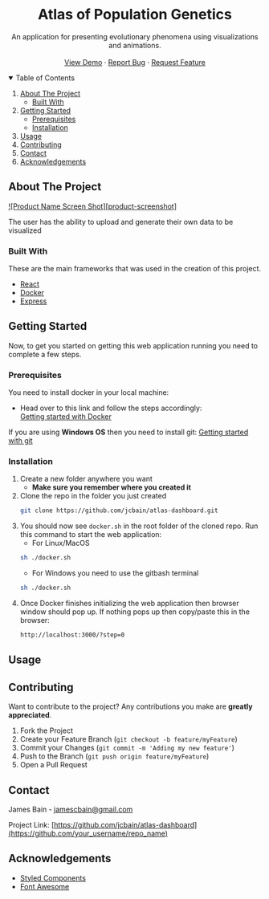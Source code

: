 <!-- PROJECT LOGO -->
<br />
<p align="center">
  <h1 align="center">Atlas of Population Genetics</h1>

  <p align="center">
    An application for presenting evolutionary phenomena using visualizations and animations.
    <br />
    <br />
    <a href="#">View Demo</a>
    ·
    <a href="https://github.com/jcbain/popgen-atlas/issues">Report Bug</a>
    ·
    <a href="https://github.com/jcbain/popgen-atlas/issues">Request Feature</a>
  </p>
</p>



<!-- TABLE OF CONTENTS -->
<details open="open">
  <summary>Table of Contents</summary>
  <ol>
    <li>
      <a href="#about-the-project">About The Project</a>
      <ul>
        <li><a href="#built-with">Built With</a></li>
      </ul>
    </li>
    <li>
      <a href="#getting-started">Getting Started</a>
      <ul>
        <li><a href="#prerequisites">Prerequisites</a></li>
        <li><a href="#installation">Installation</a></li>
      </ul>
    </li>
    <li><a href="#usage">Usage</a></li>
    <li><a href="#contributing">Contributing</a></li>
    <li><a href="#contact">Contact</a></li>
    <li><a href="#acknowledgements">Acknowledgements</a></li>
  </ol>
</details>



<!-- ABOUT THE PROJECT -->
## About The Project

[![Product Name Screen Shot][product-screenshot]](https://example.com)

The user has the ability to upload and generate their own data to be visualized

### Built With

These are the main frameworks that was used in the creation of this project.
* [React](https://reactjs.org/)
* [Docker](https://www.docker.com/)
* [Express](https://expressjs.com/)



<!-- GETTING STARTED -->
## Getting Started

Now, to get you started on getting this web application running you need to complete a few steps.

### Prerequisites

You need to install docker in your local machine:
* Head over to this link and follow the steps accordingly: 
  <br/>
  [Getting started with Docker](https://docs.docker.com/get-docker/)
  
If you are using **Windows OS** then you need to install git:
[Getting started with git](https://git-scm.com/downloads)

### Installation

1. Create a new folder anywhere you want 
   * **Make sure you remember where you created it**
2. Clone the repo in the folder you just created
   ```sh
   git clone https://github.com/jcbain/atlas-dashboard.git
   ```
3. You should now see `docker.sh` in the root folder of the cloned repo. Run this command to start the web application:
   * For Linux/MacOS
    ```sh
    sh ./docker.sh
    ```
    * For Windows you need to use the gitbash terminal
    ```sh
    sh ./docker.sh
    ```
4. Once Docker finishes initializing the web application then browser window should pop up. If nothing pops up then copy/paste this in the browser:
    ```sh
    http://localhost:3000/?step=0
    ```



<!-- USAGE EXAMPLES -->
## Usage


<!-- CONTRIBUTING -->
## Contributing

Want to contribute to the project? Any contributions you make are **greatly appreciated**.

1. Fork the Project
2. Create your Feature Branch (`git checkout -b feature/myFeature`)
3. Commit your Changes (`git commit -m 'Adding my new feature'`)
4. Push to the Branch (`git push origin feature/myFeature`)
5. Open a Pull Request


<!-- CONTACT -->
## Contact

James Bain - jamescbain@gmail.com

Project Link: [https://github.com/jcbain/atlas-dashboard](https://github.com/your_username/repo_name)



<!-- ACKNOWLEDGEMENTS -->
## Acknowledgements
* [Styled Components](https://styled-components.com/)
* [Font Awesome](https://fontawesome.com)





<!-- MARKDOWN LINKS & IMAGES -->
<!-- https://www.markdownguide.org/basic-syntax/#reference-style-links -->
